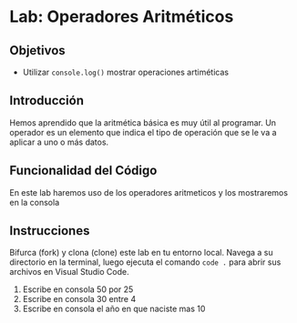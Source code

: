 # Lab: Operadores Aritméticos

## Objetivos
- Utilizar `console.log()` mostrar operaciones artiméticas


## Introducción 
Hemos aprendido que la aritmética básica es muy útil al programar. Un operador es un elemento que indica el tipo de operación que se le va a aplicar a uno o más datos.


## Funcionalidad del Código
En este lab haremos uso de los operadores aritmeticos y los mostraremos en la consola

## Instrucciones 
Bifurca (fork) y clona (clone) este lab en tu entorno local. Navega a su directorio en la terminal, luego ejecuta el comando `code .` para abrir sus archivos en Visual Studio Code. 

1. Escribe en consola 50 por 25 
2. Escribe en consola 30 entre 4
3. Escribe en consola el año en que naciste mas 10
